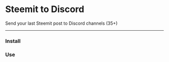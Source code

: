 # Steemit to Discord
Send your last Steemit post to Discord channels (35+)

---

### Install

### Use
